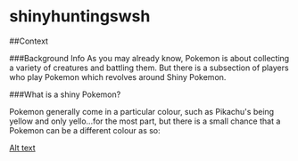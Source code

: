 # shinyhuntingswsh

##Context

###Background Info
As you may already know, Pokemon is about collecting a variety of creatures and battling them. But there is a subsection of players who play Pokemon which revolves around Shiny Pokemon.

###What is a shiny Pokemon?

Pokemon generally come in a particular colour, such as Pikachu's being yellow and only yello...for the most part, but there is a small chance that a Pokemon can be a different colour as so:





[Alt text](https://assets.digitalocean.com/articles/alligator/boo.svg "a title")
